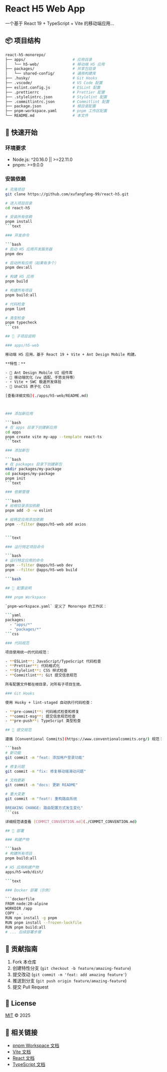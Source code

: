 # React H5 Web App

一个基于 React 19 + TypeScript + Vite 的移动端应用...

## 📦 项目结构

```bash
react-h5-monorepo/
├── apps/                     # 应用目录
│   └── h5-web/               # 移动端 H5 应用
├── packages/                 # 共享包目录
│   └── shared-config/        # 通用构建库
├── .husky/                   # Git Hooks
├── .vscode/                  # VS Code 配置
├── eslint.config.js          # ESLint 配置
├── .prettierrc               # Prettier 配置
├── .stylelintrc.json         # Stylelint 配置
├── .commitlintrc.json        # Commitlint 配置
├── package.json              # 根目录配置
├── pnpm-workspace.yaml       # pnpm 工作区配置
└── README.md                 # 本文件
```

## 🚀 快速开始

### 环境要求

- Node.js: ^20.16.0 || >=22.11.0
- pnpm: >=9.0.0

### 安装依赖

````bash
# 克隆项目
git clone https://github.com/xufangfang-99/react-h5.git

# 进入项目目录
cd react-h5

# 安装所有依赖
pnpm install
```text

### 开发命令

```bash
# 启动 H5 应用开发服务器
pnpm dev

# 启动所有应用（如果有多个）
pnpm dev:all

# 构建 H5 应用
pnpm build

# 构建所有项目
pnpm build:all

# 代码检查
pnpm lint

# 类型检查
pnpm typecheck
```css

## 📁 子项目说明

### apps/h5-web

移动端 H5 应用，基于 React 19 + Vite + Ant Design Mobile 构建。

**特性：**

- 🎨 Ant Design Mobile UI 组件库
- 📱 移动端优化（vw 适配、手势支持等）
- ⚡ Vite + SWC 极速开发体验
- 🎪 UnoCSS 原子化 CSS

[查看详细文档](./apps/h5-web/README.md)



### 添加新应用

```bash
# 在 apps 目录下创建新应用
cd apps
pnpm create vite my-app --template react-ts
```text

### 添加新包

```bash
# 在 packages 目录下创建新包
mkdir packages/my-package
cd packages/my-package
pnpm init
```text

### 依赖管理

```bash
# 给根目录添加依赖
pnpm add -D -w eslint

# 给特定应用添加依赖
pnpm --filter @apps/h5-web add axios


```text

### 运行特定项目命令

```bash
# 运行特定应用的命令
pnpm --filter @apps/h5-web dev
pnpm --filter @apps/h5-web build

```bash

## 🔧 配置说明

### pnpm Workspace

`pnpm-workspace.yaml` 定义了 Monorepo 的工作区：

```yaml
packages:
  - "apps/*"
  - "packages/*"
```css

### 代码规范

项目使用统一的代码规范：

- **ESLint**: JavaScript/TypeScript 代码检查
- **Prettier**: 代码格式化
- **Stylelint**: CSS 样式检查
- **Commitlint**: Git 提交信息规范

所有配置文件都在根目录，对所有子项目生效。

### Git Hooks

使用 Husky + lint-staged 自动执行代码检查：

- **pre-commit**: 代码格式检查和修复
- **commit-msg**: 提交信息规范检查
- **pre-push**: TypeScript 类型检查

## 📝 提交规范

遵循 [Conventional Commits](https://www.conventionalcommits.org/) 规范：

```bash
# 新功能
git commit -m "feat: 添加用户登录功能"

# 修复问题
git commit -m "fix: 修复移动端滑动问题"

# 文档更新
git commit -m "docs: 更新 README"

# 重大变更
git commit -m "feat!: 重构路由系统

BREAKING CHANGE: 路由配置方式发生变化"
```css

详细规范请查看 [COMMIT_CONVENTION.md](./COMMIT_CONVENTION.md)

## 🚀 部署

### 构建产物

```bash
# 构建所有项目
pnpm build:all

# H5 应用构建产物
apps/h5-web/dist/

```text

### Docker 部署（示例）

```dockerfile
FROM node:20-alpine
WORKDIR /app
COPY . .
RUN npm install -g pnpm
RUN pnpm install --frozen-lockfile
RUN pnpm build:all
# ... 后续部署步骤
````

## 🤝 贡献指南

1. Fork 本仓库
2. 创建特性分支 (`git checkout -b feature/amazing-feature`)
3. 提交改动 (`git commit -m 'feat: add amazing feature'`)
4. 推送到分支 (`git push origin feature/amazing-feature`)
5. 提交 Pull Request

## 📄 License

[MIT](LICENSE) © 2025

## 🔗 相关链接

- [pnpm Workspace 文档](https://pnpm.io/workspaces)
- [Vite 文档](https://vitejs.dev/)
- [React 文档](https://react.dev/)
- [TypeScript 文档](https://www.typescriptlang.org/)
